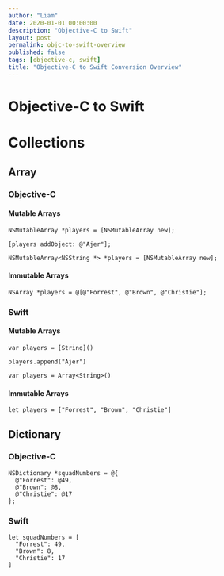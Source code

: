 ```yaml
---
author: "Liam"
date: 2020-01-01 00:00:00
description: "Objective-C to Swift"
layout: post
permalink: objc-to-swift-overview
published: false
tags: [objective-c, swift]
title: "Objective-C to Swift Conversion Overview"
---
```


# Objective-C to Swift

# Collections

## Array

### Objective-C

#### Mutable Arrays

```
NSMutableArray *players = [NSMutableArray new];

[players addObject: @"Ajer"];
```

```
NSMutableArray<NSString *> *players = [NSMutableArray new];
```

#### Immutable Arrays

```
NSArray *players = @[@"Forrest", @"Brown", @"Christie"];
```

### Swift

#### Mutable Arrays

```
var players = [String]()

players.append("Ajer")
```

```
var players = Array<String>()
```

#### Immutable Arrays

```
let players = ["Forrest", "Brown", "Christie"]
```

## Dictionary

### Objective-C

```
NSDictionary *squadNumbers = @{
  @"Forrest": @49,
  @"Brown": @8,
  @"Christie": @17
};
```

### Swift

```
let squadNumbers = [
  "Forrest": 49,
  "Brown": 8,
  "Christie": 17
]
```
